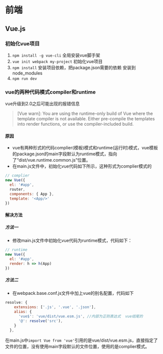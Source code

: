 # 前端
## Vue.js
### 初始化vue项目
1. ```npm install -g vue-cli```       全局安装vue脚手架
2. ```vue init webpack my-project```  初始化vue项目
3. ```npm install```                  安装项目依赖，把package.json需要的依赖 安装到 node_modules
4. ```npm run dev```

### vue的两种代码模式compiler和runtime
vue升级到2.0之后可能出现的报错信息
> [Vue warn]: You are using the runtime-only build of Vue where the template compiler is not available. Either pre-compile the templates into render functions, or use the compiler-included build.
#### 原因
* vue有两种形式的代码complier(模板)模式和runtime(运行时)模式，vue模板的package.json的main字段默认为runtime模式，指向了“dist/vue.runtime.common.js”位置。  
* 在main.js文件中，初始化vue代码如下所示，这种形式为complier模式的
```js
// complier
new Vue({
  el: '#app',
  router,
  components: { App },
  template: '<App/>'
})
```
#### 解决方法
##### 方法一
* 修改main.js文件中初始化vue代码为runtime模式，代码如下：
```js
// runtime
new Vue({
  el: '#app',
  render: h => h(App)
})
```
##### 方法二
* 在webpack.base.conf.js文件中加上vue的别名配置，代码如下
```js
resolve: {
    extensions: ['.js', '.vue', '.json'],
    alias: {
      'vue$': 'vue/dist/vue.esm.js', //内部为正则表达式  vue结尾的
      '@': resolve('src'),
    }
  },
```
在main.js中```import Vue from 'vue'```引用的是vue/dist/vue.esm.js，直接指定了文件的位置，没有使用main字段默认的文件位置，使用的是complier模式。

